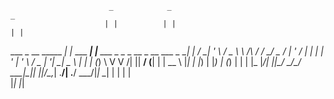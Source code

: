 
                          _            _                                      _   
                         | |          | |                                    | |  
  ___ _ __   _____      _| |_ ___  ___| |__  ___ _   _ _ __  _ __   ___  _ __| |_ 
 / __| '_ \ / _ \ \ /\ / / __/ _ \/ __| '_ \/ __| | | | '_ \| '_ \ / _ \| '__| __|
 \__ \ | | | (_) \ V  V /| ||  __/ (__| | | \__ \ |_| | |_) | |_) | (_) | |  | |_ 
 |___/_| |_|\___/ \_/\_/  \__\___|\___|_| |_|___/\__,_| .__/| .__/ \___/|_|   \__|
                                                      | |   | |                   
                                                      |_|   |_|                   
<!--
**snowtechsupport/snowtechsupport** is a ✨ _special_ ✨ repository because its `README.md` (this file) appears on your GitHub profile.

Here are some ideas to get you started:

- 🔭 I’m currently working on ...
- 🌱 I’m currently learning ...
- 👯 I’m looking to collaborate on ...
- 🤔 I’m looking for help with ...
- 💬 Ask me about ...
- 📫 How to reach me: ...
- 😄 Pronouns: ...
- ⚡ Fun fact: ...
-->
